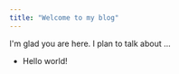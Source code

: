 ```yaml
---
title: "Welcome to my blog"
---
```


I'm glad you are here. I plan to talk about ...

- Hello world!
